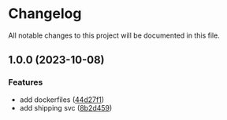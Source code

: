 # Changelog

All notable changes to this project will be documented in this file.

## 1.0.0 (2023-10-08)


### Features

* add dockerfiles ([44d27f1](https://github.com/farhanangullia/ecommerce-app/commit/44d27f1430beaeb4687bd2f8085f27ee5692ec00))
* add shipping svc ([8b2d459](https://github.com/farhanangullia/ecommerce-app/commit/8b2d459cbd7bca20c256e9d43163ad95e48a8b6b))

